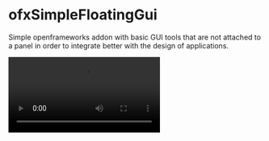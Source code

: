 # ofxSimpleFloatingGui

Simple openframeworks addon with basic GUI tools that are not attached to
a panel in order to integrate better with the design of applications.

![](ofxSimpleFloatingGui_DEMO.mp4)
